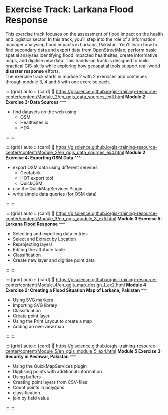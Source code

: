 # Exercise Track: Larkana Flood Response

This exercise track focuses on the assessment of flood impact on the health and logistics sector. In this track, you'll step into the role of a information manager analysing flood impacts in Larkana, Pakistan. You'll learn how to find secondary data and export data from OpenStreetMap, perform basic spatial analyses identifying flood impacted healthsites, create informative maps, and digitise new data. This hands-on track is designed to build practical GIS-skills while exploring how geospatial tools support real-world __disaster response__ efforts.  
The exercise track starts in module 2 with 2 exercises and continues through module 3, 4 and 5 with one exercise each.

::::{grid} auto
:::{card}
:link: https://giscience.github.io/gis-training-resource-center/content/Module_2/en_qgis_data_sources_ex3.html 
__Module 2 Exercise 3: Data Sources__
^^^
- find datasets on the web using: 
    - OSM
    - Healthsites.io
    - HDX

:::
::::

::::{grid} auto
:::{card}
:link: https://giscience.github.io/gis-training-resource-center/content/Module_2/en_qgis_data_sources_ex4.html
__Module 2 Exercise 4: Exporting OSM Data__
^^^

- export OSM data using different services
    - Geofabrik
    - HOT export tool
    - QuickOSM
- use the QuickMapServices Plugin
- write simple data queries (for OSM data)

:::
::::

::::{grid} auto
:::{card}
:link: https://giscience.github.io/gis-training-resource-center/content/Module_3/en_qgis_module_3_ex5.html 
__Module 3 Exercise 5: Larkana Flood Response__
^^^

- Selecting and exporting data entries
- Select and Extract by Location
- Reprojecting layers
- Editing the attribute table
- Classification
- Create new layer and digitise point data

:::
::::


::::{grid} auto
:::{card} 
:link: https://giscience.github.io/gis-training-resource-center/content/Module_4/en_qgis_map_design_I_ex2.html
__Module 4 Exercise 2: Creating a Flood Situation Map of Larkana, Pakistan__
^^^

- Using SVG markers
- Importing SVG library
- Classification
- Create point layer
- Using the Print Layout to create a map
- Adding an overview map

:::
::::

::::{grid} auto
:::{card} 
:link: https://giscience.github.io/gis-training-resource-center/content/Module_5/en_qgis_module_5_ex4.html
__Module 5 Exercise 3: Security in Peshwar, Pakistan__
^^^

- Using the QuickMapServices plugin
- Digitising points with additional information
- Using buffers
- Creating point layers from CSV-files
- Count points in polygons
- classification
- join by field value

:::
::::
